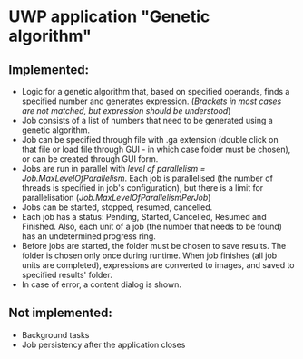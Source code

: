 # UWP application "Genetic algorithm"
## Implemented:
- Logic for a genetic algorithm that, based on specified operands, finds a specified number and generates expression. (*Brackets in most cases are not matched, but expression should be understood*)
- Job consists of a list of numbers that need to be generated using a genetic algorithm.
- Job can be specified through file with .ga extension (double click on that file or load file through GUI - in which case folder must be chosen), or can be created through GUI form.
- Jobs are run in parallel with *level of parallelism =  Job.MaxLevelOfParallelism*. Each job is parallelised (the number of threads is specified in job's configuration), but there is a limit for parallelisation (*Job.MaxLevelOfParallelismPerJob*)
- Jobs can be started, stopped, resumed, cancelled.
- Each job has a status: Pending, Started, Cancelled, Resumed and Finished. Also, each unit of a job (the number that needs to be found) has an undetermined progress ring.
- Before jobs are started, the folder must be chosen to save results. The folder is chosen only once during runtime. When job finishes (all job units are completed), expressions are converted to images, and saved to specified results' folder.
- In case of error, a content dialog is shown.
## Not implemented:
- Background tasks
- Job persistency after the application closes